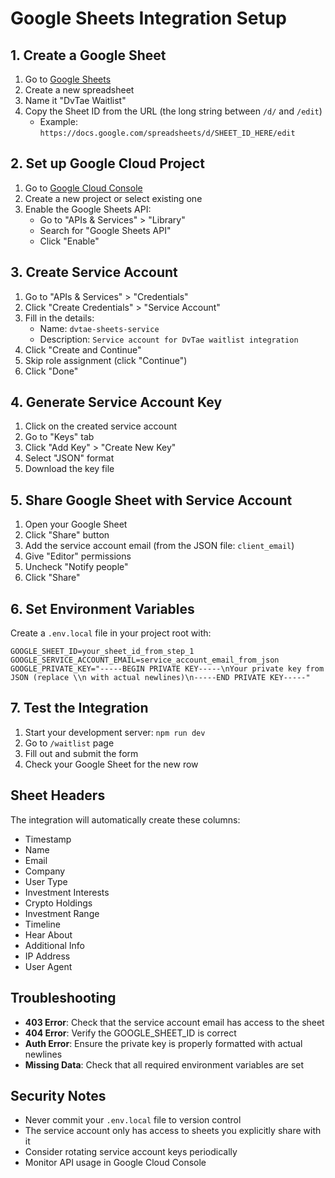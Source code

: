 # Google Sheets Integration Setup

## 1. Create a Google Sheet

1. Go to [Google Sheets](https://sheets.google.com)
2. Create a new spreadsheet
3. Name it "DvTae Waitlist"
4. Copy the Sheet ID from the URL (the long string between `/d/` and `/edit`)
   - Example: `https://docs.google.com/spreadsheets/d/SHEET_ID_HERE/edit`

## 2. Set up Google Cloud Project

1. Go to [Google Cloud Console](https://console.cloud.google.com)
2. Create a new project or select existing one
3. Enable the Google Sheets API:
   - Go to "APIs & Services" > "Library"
   - Search for "Google Sheets API"
   - Click "Enable"

## 3. Create Service Account

1. Go to "APIs & Services" > "Credentials"
2. Click "Create Credentials" > "Service Account"
3. Fill in the details:
   - Name: `dvtae-sheets-service`
   - Description: `Service account for DvTae waitlist integration`
4. Click "Create and Continue"
5. Skip role assignment (click "Continue")
6. Click "Done"

## 4. Generate Service Account Key

1. Click on the created service account
2. Go to "Keys" tab
3. Click "Add Key" > "Create New Key"
4. Select "JSON" format
5. Download the key file

## 5. Share Google Sheet with Service Account

1. Open your Google Sheet
2. Click "Share" button
3. Add the service account email (from the JSON file: `client_email`)
4. Give "Editor" permissions
5. Uncheck "Notify people"
6. Click "Share"

## 6. Set Environment Variables

Create a `.env.local` file in your project root with:

```env
GOOGLE_SHEET_ID=your_sheet_id_from_step_1
GOOGLE_SERVICE_ACCOUNT_EMAIL=service_account_email_from_json
GOOGLE_PRIVATE_KEY="-----BEGIN PRIVATE KEY-----\nYour private key from JSON (replace \\n with actual newlines)\n-----END PRIVATE KEY-----"
```

## 7. Test the Integration

1. Start your development server: `npm run dev`
2. Go to `/waitlist` page
3. Fill out and submit the form
4. Check your Google Sheet for the new row

## Sheet Headers

The integration will automatically create these columns:
- Timestamp
- Name
- Email
- Company
- User Type
- Investment Interests
- Crypto Holdings
- Investment Range
- Timeline
- Hear About
- Additional Info
- IP Address
- User Agent

## Troubleshooting

- **403 Error**: Check that the service account email has access to the sheet
- **404 Error**: Verify the GOOGLE_SHEET_ID is correct
- **Auth Error**: Ensure the private key is properly formatted with actual newlines
- **Missing Data**: Check that all required environment variables are set

## Security Notes

- Never commit your `.env.local` file to version control
- The service account only has access to sheets you explicitly share with it
- Consider rotating service account keys periodically
- Monitor API usage in Google Cloud Console
